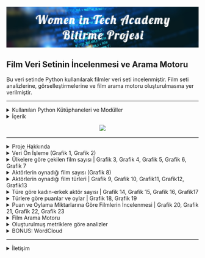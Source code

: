 <!--   my-header-img -->

<p align="center">
<!--   my-header-img -->
<img src="https://github.com/badicev/womenintech_python_bitirme_projesi/blob/main/Resimler/ProjeBanner.png" />
</p>


## Film Veri Setinin İncelenmesi ve Arama Motoru



Bu veri setinde Python kullanılarak filmler veri seti incelenmiştir.
Film seti analizlerine, görselleştirmelerine ve film arama motoru oluşturulmasına yer verilmiştir.


---

<details>
  <summary> Kullanılan Python Kütüphaneleri ve Modüller </summary>

### Kullanılan Python Kütüphaneleri ve Modüller 

* **patoliib**: Patool tarafından çeşitli arşiv formatları oluşturulabilir, ayıklanabilir, test edilebilir, listelenebilir, aranabilir, karşılaştırılabilir ve yeniden paketlenebilir. 
* **pandas**: pandas, hızlı, güçlü, esnek ve kullanımı kolay, Python programlama dili üzerine inşa edilen bir açık kaynak veri analizi ve işleme aracıdır.
* **missingno**:  Eksik verileri tanımlamak ve görselleştirmek için bir kütüphanedir.
* **numpy**: (*Numerical Python*) Çok boyutlu dizilerle ve matrislerle çalışmamızı sağlayan ve matematiksel işlemler yapabileceğimiz Python dili kütüphanesidir.
* **matplotlib**: Matplotlib, Python'da statik, animasyonlu ve etkileşimli görselleştirmeler oluşturmak için kapsamlı bir kitaplıktır. 
* **seaborn**: Seaborn, matplotlib tabanlı bir Python veri görselleştirme kitaplığıdır. Çekici ve bilgilendirici istatistiksel grafikler çizmek için üst düzey bir arayüz sağlar.
* **re**: Bu modül, Perl programlama dilinde bulunanlara benzer düzenli ifade eşleştirme işlemleri sağlar.
* **os**: Bu modül, işletim sistemine bağlı işlevselliği kullanmanın taşınabilir bir yolunu sağlar.
* **sklearn**: Tahmine dayalı veri analizi için basit ve verimli araçlar sağlayan bir kütüphanedir.
* **ipywidgets**:Jupyter Widgets Jupyter not defterleri için etkileşimli tarayıcı kontrolleridir.
</details>



<details>
  <summary> İçerik </summary>
  
### İçerik
 
 1-) Kullanılan Kütüphaneler ve Modüller

*2-) Veri Seti ve Değişkenler*

*3-) Dosyanın Hazır Hale Getirilmesi*

*4-) Veri Ön İşleme*

*5-) Ülkelere göre çekilen film sayısı*

*6-) Aktörlerin oynadığı film sayısı*   

*7-) Aktörlerin oynadığı film türleri* 

*8-) Ülkelere göre hangi tür filmlerin çekilmiş?*

*9-) Türe göre kadın-erkek aktör sayısı*

*10-) Ülkelere göre puanlar*

*11-) Türlere göre puanlar*

*12-) Puan ve Oylama Miktarlarına Göre Filmlerin İncelenmesi*

*13-) Film Arama Motoru* 

*14-) Oluşturulmuş metriklere göre analizler*  
</details>

<p align="center">
<!--   my-header-img -->
<img src="https://github.com/badicev/womenintech_python_bitirme_projesi/blob/main/Resimler/underthemoon.gif" />
</p>

---

<details>
  <summary> Proje Hakkında </summary>

Bu projede 8 farklı veri seti kullanılarak filmler hakkında detaylı bir analiz yapılmıştır. Ek olarak küçük bir film arama motoru yapılmıştır.
SistersLab’in Toplum Gönüllüleri Vakfı (TOG) tarafından desteklenen Women in Tech Academy proje katılımcılarından biri olarak akademi bitirme projem olarak hazırlanmıştır. Bu çalışma, ilerleyen aşamalarda daha büyük bir veriyle yapacağım film öneri sistemine çalışma hazırlığı niteliği de taşımaktadır.


*Veri setlerinden ve içeriğinden kısaca bahsedeceğim.*

__rating.csv__ (1)

* *rank:* Filmin puanını göstermektedir.

* *votes:* Filmin aldığı oy sayısını göstermektedir.

* *distribution:* Oyların dağılımını göstermektedir.

__prodcompanies.csv__ (2)

* *movieid:* Filmlere ait benzersiz kodu ifade etmektedir.

* *name:* Filmi üreten şirketin adını ifade etmektedir.

__movies2actors.csv__ (3)

* *movieid:* Filmlere ait benzersiz kodu ifade etmektedir.

* *actorid:* Aktörlere ait benzersiz kodu ifade etmektedir.

* *as_character:* Oyuncunun hangi karakter rolünde oynadığını göstermektedir.

* *leading:* Roller sırasında kaçıncı sırada olduğunu ifade etmektedir.

__movies.csv__ (4)

* *movieid:* Filmlere ait benzersiz kodu ifade etmektedir.

* *title:* Filmlerin başlığını yani ismini ifade etmektedir.

* *year:* Filmin yayınlandığı yılı ifade etmektedir.

__languages.csv__ (5)

* *movieid:* Filmlere ait benzersiz kodu ifade etmektedir.

* *language:* Filmin hangi dillere uyarlandığını ifade etmektedir.

__genres.csv__ (6)

* *movieid*: Filmlere ait benzersiz kodu ifade etmektedir.

* *genre*: Filmin türünü ifade etmektedir.

__countries.csv__ (7)

* *movieid:* Filmlere ait benzersiz kodu ifade etmektedir.

* *country:* Filmi yapan ülkeyi ifade etmektedir.

__actors.csv__ (8)

* *actorid:* Aktörlere ait benzersiz kodu ifade etmektedir.

* *name:* Aktörlerin adını ve soyadını göstermektedir.

* *sex:* Aktörlerin cinsiyetini göstermektedir.


---

</details>

<details><summary>Veri Ön İşleme (Grafik 1, Grafik 2)</summary>

##   Verilerdeki eksiklikler ve bağlantıları tespit edildi.

## Grafik 1:
<p align="center">
<!--   my-header-img -->
<img src="https://github.com/badicev/womenintech_python_bitirme_projesi/blob/main/Resimler/1.png" />
</p>


## Grafik 2:
<p align="center">
<!--   my-header-img -->
<img src="https://github.com/badicev/womenintech_python_bitirme_projesi/blob/main/Resimler/2.png" />
</p>


</details>




 <details><summary> Ülkelere göre çekilen film sayısı | Grafik 3, Grafik 4, Grafik 5, Grafik 6, Grafik 7 </summary>


##   Yıllara göre film sayısını incelendi.


## Grafik 3:
<p align="center">
<!--   my-header-img -->
<img src="https://github.com/badicev/womenintech_python_bitirme_projesi/blob/main/Resimler/3.png" />
</p>

## Ülkelere göre film sayısı incelendi. 
  
## Grafik 4:
<p align="center">
<!--   my-header-img -->
<img src="https://github.com/badicev/womenintech_python_bitirme_projesi/blob/main/Resimler/4.png" />
</p>

##  İlk 10 ülkede çekilen film sayıları incelendi.

## Grafik 5:
<p align="center">
<!--   my-header-img -->
<img src="https://github.com/badicev/womenintech_python_bitirme_projesi/blob/main/Resimler/5.png" />
</p>

##  Hem ülkelere hem de yıllara göre film sayıları analiz edildi.

## Grafik 6:
<p align="center">
<!--   my-header-img -->
<img src="https://github.com/badicev/womenintech_python_bitirme_projesi/blob/main/Resimler/6.png" />
</p>

##  İlk 10 ülke için pie-chart ile gözlem yapıldı.
  
## Grafik 7:
<p align="center">
<!--   my-header-img -->
<img src="https://github.com/badicev/womenintech_python_bitirme_projesi/blob/main/Resimler/7.png" />
</p>


</details>


<details><summary>Aktörlerin oynadığı film sayısı (Grafik 8)</summary>

  
##  En çok filmde oynayan 20 oyuncu tespit edildi. 

  
## Grafik 8:
<p align="center">
<!--   my-header-img -->
<img src="https://github.com/badicev/womenintech_python_bitirme_projesi/blob/main/Resimler/8.png" />
</p>


</details>


<details><summary>Aktörlerin oynadığı film türleri | Grafik 9, Grafik 10, Grafik11, Grafik12, Grafik13</summary>

  
##  Film türleri puanlara göre ülkeler için ayrı ayrı analiz edildi.
  
## Grafik 9:
<p align="center">
<!--   my-header-img -->
<img src="https://github.com/badicev/womenintech_python_bitirme_projesi/blob/main/Resimler/9.png" />
</p>

  

## Grafik 10:
<p align="center">
<!--   my-header-img -->
<img src="https://github.com/badicev/womenintech_python_bitirme_projesi/blob/main/Resimler/10.png" />
</p>


## Grafik 11:
<p align="center">
<!--   my-header-img -->
<img src="https://github.com/badicev/womenintech_python_bitirme_projesi/blob/main/Resimler/11.png" />
</p>


## Grafik 12:
<p align="center">
<!--   my-header-img -->
<img src="https://github.com/badicev/womenintech_python_bitirme_projesi/blob/main/Resimler/12.png" />
</p>


 ##  Aktörlerin türlere göre cinsiyetleri analiz edildi.

##  Grafik 13:
<p align="center">
<!--   my-header-img -->
<img src="https://github.com/badicev/womenintech_python_bitirme_projesi/blob/main/Resimler/13.png" />
</p>


</details>

<details><summary>Türe göre kadın-erkek aktör sayısı | Grafik 14, Grafik 15, Grafik 16, Grafik17</summary>

  
##  Veri setinin küçük versiyonundaki dağılım incelendi. 
 
##  Grafik 14:
<p align="center">
<!--   my-header-img -->
<img src="https://github.com/badicev/womenintech_python_bitirme_projesi/blob/main/Resimler/14.png" />
</p>


##  Grafik 15:
<p align="center">
<!--   my-header-img -->
<img src="https://github.com/badicev/womenintech_python_bitirme_projesi/blob/main/Resimler/15.png" />
</p>


## Grafik 16:
<p align="center">
<!--   my-header-img -->
<img src="https://github.com/badicev/womenintech_python_bitirme_projesi/blob/main/Resimler/16.png" />
</p>

  
## Ülkelerin puan ve oy sayısına göre dağılımı incelendi. 

## Grafik 17:
<p align="center">
<!--   my-header-img -->
<img src="https://github.com/badicev/womenintech_python_bitirme_projesi/blob/main/Resimler/17.png" />
</p>



</details>

<details><summary>Türlere göre puanlar ve oylar | Grafik 18, Grafik 19</summary>

## Türlere göre puan sayıları incelendi.
  
## Grafik 18:
<p align="center">
<!--   my-header-img -->
<img src="https://github.com/badicev/womenintech_python_bitirme_projesi/blob/main/Resimler/18.png" />
</p>

  
#Türlere göre oy sayıları incelendi.

## Grafik 19:
<p align="center">
<!--   my-header-img -->
<img src="https://github.com/badicev/womenintech_python_bitirme_projesi/blob/main/Resimler/19.png" />
</p>



</details>

<details><summary>Puan ve Oylama Miktarlarına Göre Filmlerin İncelenmesi | Grafik 20, Grafik 21, Grafik 22, Grafik 23</summary>
  
 ## Oy sayısına göre dağılım incelendi.

## Grafik 20:
<p align="center">
<!--   my-header-img -->
<img src="https://github.com/badicev/womenintech_python_bitirme_projesi/blob/main/Resimler/20.png" />
</p>

##  Paun sayısına göre dağılım incelendi.

## Grafik 21:
<p align="center">
<!--   my-header-img -->
<img src="https://github.com/badicev/womenintech_python_bitirme_projesi/blob/main/Resimler/21.png" />
</p>

  
 ## İkisini beraber bir arada görmek için ve ilişkilerini inceleyebilmek için analiz yapıldı.
## Grafik 22:
<p align="center">
<!--   my-header-img -->
<img src="https://github.com/badicev/womenintech_python_bitirme_projesi/blob/main/Resimler/22.png" />
</p>

## Verimizde aykırı değerler var. Bunları çıkartıp dağılımlarını yeniden inceleyelim. Çok ciddi bir soruna neden olacak aykırı değerler olmadığı için iki şekilde de kullanabiliriz.
  
  
  
 ## Oy sayılarının kategorik haline göre puan dağılımı incelendi.
## Grafik 23:
<p align="center">
<!--   my-header-img -->
<img src="https://github.com/badicev/womenintech_python_bitirme_projesi/blob/main/Resimler/23.png" />
</p>

</details>

<details><summary>Film Arama Motoru</summary>
  
 ## Film arama motorundan bir görüntüsü:  
## Grafik 24:
<p align="center">
<!--   my-header-img -->
<img src="https://github.com/badicev/womenintech_python_bitirme_projesi/blob/main/Resimler/24-aramamotoru.png" />
</p>

</details>


 <details><summary>Oluşturulmuş metriklere göre analizler</summary>

 ## Kendi oluşturduğum bir metriğe göre ilk 10 film incelendi. 
  
 ## Grafik 25:
<p align="center">
<!--   my-header-img -->
<img src="https://github.com/badicev/womenintech_python_bitirme_projesi/blob/main/Resimler/26.png" />
</p>

  
 ## Ülkelerin oy sayısına göre dağılımı incelendi. 
 ## Grafik 26:
<p align="center">
<!--   my-header-img -->
<img src="https://github.com/badicev/womenintech_python_bitirme_projesi/blob/main/Resimler/ekstra2.png" />
</p>

  
 ## Distribution incelendi.
 ## Grafik 27:
<p align="center">
<!--   my-header-img -->
<img src="https://github.com/badicev/womenintech_python_bitirme_projesi/blob/main/Resimler/eksta2.png" />
</p>

  
 ## En popüler türler incelendi.
  
 ## Grafik 28:
<p align="center">
<!--   my-header-img -->
<img src="https://github.com/badicev/womenintech_python_bitirme_projesi/blob/main/Resimler/ekstra3.png" />
</p>


</details>


<details><summary>BONUS: WordCloud</summary>
  
 ## Başlıkta en çok kullanılan kelimeler tespit edildi.
## Grafik 30:
<p align="center">
<!--   my-header-img -->
<img src="https://github.com/badicev/womenintech_python_bitirme_projesi/blob/main/Resimler/25.png" />
</p>


</details>

</p>
</details>

---


<details><summary>İletişim</summary>

🦊 [Linkedin ](https://www.linkedin.com/in/basak-dilara-cevik/)

🦊 [Medium ](https://medium.com/@basakdilaracevik/)

🦊 [Diğer Repolarım ](https://github.com/badicev?tab=repositories)
  
  
  
  
---
  
  
                                           💙💙💙Teşekkürler SistersLab!💙💙💙

